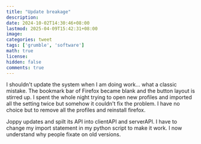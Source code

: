 ```yaml
---
title: "Update breakage"
description: 
date: 2024-10-02T14:30:46+08:00
lastmod: 2025-04-09T15:42:31+08:00
image: 
categories: tweet
tags: ['grumble', 'software']
math: true
license: 
hidden: false
comments: true
---
```


I shouldn't update the system when I am doing work... what a classic mistake. The bookmark bar of Firefox became blank and the button layout is stirred up. I spent the whole night trying to open new profiles and imported all the setting twice but somehow it couldn't fix the problem. I have no choice but to remove all the profiles and reinstall firefox.

Joppy updates and spilt its API into clientAPI and serverAPI. I have to change my import statement in my python script to make it work. I now understand why people fixate on old versions.

